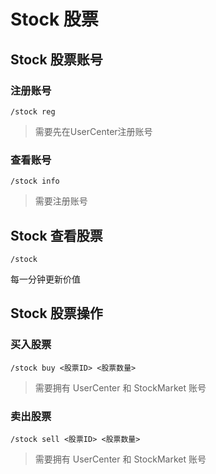 # Stock 股票

## Stock 股票账号

### 注册账号

```
/stock reg
```

> 需要先在UserCenter注册账号

### 查看账号

```
/stock info
```

> 需要注册账号

## Stock 查看股票

```
/stock
```

每一分钟更新价值

## Stock 股票操作

### 买入股票

```
/stock buy <股票ID> <股票数量>
```

> 需要拥有 UserCenter 和 StockMarket 账号

### 卖出股票

```
/stock sell <股票ID> <股票数量>
```

> 需要拥有 UserCenter 和 StockMarket 账号